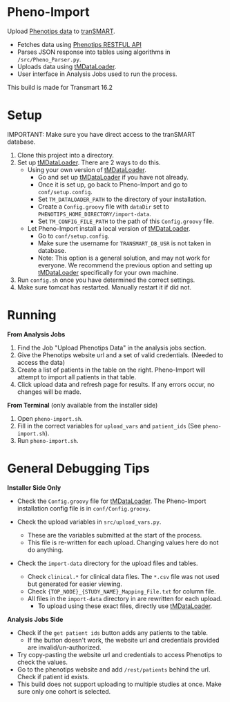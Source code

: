 # Pheno-Import
Upload [Phenotips data](https://phenotips.org/) to [tranSMART](http://transmartfoundation.org/).
* Fetches data using [Phenotips RESTFUL API](https://phenotips.org/DevGuide/API)
* Parses JSON response into tables using algorithms in `/src/Pheno_Parser.py`.
* Uploads data using [tMDataLoader](https://github.com/Clarivate-LSPS/tMDataLoader).
* User interface in Analysis Jobs used to run the process.

This build is made for Transmart 16.2

# Setup
IMPORTANT: Make sure you have direct access to the tranSMART database.
1. Clone this project into a directory.
2. Set up [tMDataLoader](https://github.com/Clarivate-LSPS/tMDataLoader). There are 2 ways to do this.
   * Using your own version of [tMDataLoader](https://github.com/Clarivate-LSPS/tMDataLoader).
     * Go and set up [tMDataLoader](https://github.com/Clarivate-LSPS/tMDataLoader) if you have not already.
     * Once it is set up, go back to Pheno-Import and go to `conf/setup.config`.
     * Set `TM_DATALOADER_PATH` to the directory of your installation.
     * Create a `Config.groovy` file with `dataDir` set to `PHENOTIPS_HOME_DIRECTORY/import-data`. 
     * Set `TM_CONFIG_FILE_PATH` to the path of this `Config.groovy` file.
   * Let Pheno-Import install a local version of [tMDataLoader](https://github.com/Clarivate-LSPS/tMDataLoader).
     * Go to `conf/setup.config`.
     * Make sure the username for `TRANSMART_DB_USR` is not taken in database.
     * Note: This option is a general solution, and may not work for everyone. We recommend the previous option and setting up [tMDataLoader](https://github.com/Clarivate-LSPS/tMDataLoader) specifically for your own machine. 
3. Run `config.sh` once you have determined the correct settings.
4. Make sure tomcat has restarted. Manually restart it if did not.

# Running
**From Analysis Jobs**
1. Find the Job "Upload Phenotips Data" in the analysis jobs section.
2. Give the Phenotips website url and a set of valid credentials. (Needed to access the data)
3. Create a list of patients in the table on the right. Pheno-Import will attempt to import all patients in that table.
4. Click upload data and refresh page for results. If any errors occur, no changes will be made.

**From Terminal** (only available from the installer side)
1. Open `pheno-import.sh`.
2. Fill in the correct variables for `upload_vars` and `patient_ids` (See `pheno-import.sh`). 
3. Run `pheno-import.sh`.
 
# General Debugging Tips
**Installer Side Only**
* Check the `Config.groovy` file for [tMDataLoader](https://github.com/Clarivate-LSPS/tMDataLoader). The Pheno-Import installation config file is in `conf/Config.groovy`.
  
* Check the upload variables in `src/upload_vars.py`.
  * These are the variables submitted at the start of the process.
  * This file is re-written for each upload. Changing values here do not do anything. 
  
* Check the `import-data` directory for the upload files and tables.
  * Check `clinical.*` for clinical data files. The `*.csv` file was not used but generated for easier viewing.
  * Check `{TOP_NODE}_{STUDY_NAME}_Mapping_File.txt` for column file.
  * All files in the `import-data` directory in are rewritten for each upload. 
    * To upload using these exact files, directly use [tMDataLoader](https://github.com/Clarivate-LSPS/tMDataLoader).

**Analysis Jobs Side**
* Check if the `get patient ids` button adds any patients to the table.
  * If the button doesn't work, the website url and credentials provided are invalid/un-authorized.
* Try copy-pasting the website url and credentials to access Phenotips to check the values.
* Go to the phenotips website and add `/rest/patients` behind the url. Check if patient id exists.
* This build does not support uploading to multiple studies at once. Make sure only one cohort is selected. 
